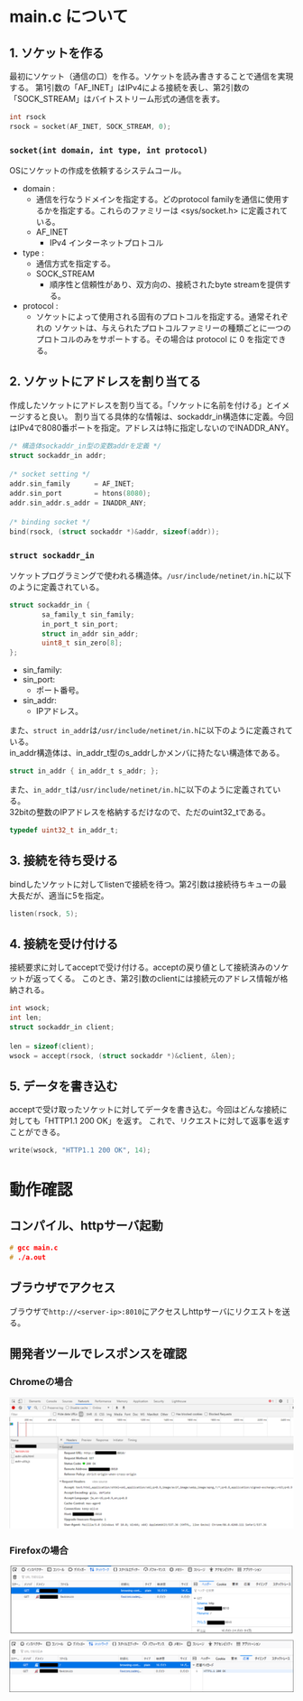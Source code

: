 # main.c について
## 1. ソケットを作る
最初にソケット（通信の口）を作る。ソケットを読み書きすることで通信を実現する。
第1引数の「AF_INET」はIPv4による接続を表し、第2引数の「SOCK_STREAM」はバイトストリーム形式の通信を表す。
```c
int rsock
rsock = socket(AF_INET, SOCK_STREAM, 0);
```
### `socket(int domain, int type, int protocol)`
OSにソケットの作成を依頼するシステムコール。
- domain :
    - 通信を行なうドメインを指定する。どのprotocol familyを通信に使用するかを指定する。これらのファミリーは <sys/socket.h> に定義されている。
    - AF_INET
        - IPv4 インターネットプロトコル
- type :
    - 通信方式を指定する。
    - SOCK_STREAM
        - 順序性と信頼性があり、双方向の、接続されたbyte streamを提供する。
- protocol :
    - ソケットによって使用される固有のプロトコルを指定する。通常それぞれの ソケットは、与えられたプロトコルファミリーの種類ごとに一つのプロトコルのみをサポートする。その場合は protocol に 0 を指定できる。

## 2. ソケットにアドレスを割り当てる
作成したソケットにアドレスを割り当てる。「ソケットに名前を付ける」とイメージすると良い。
割り当てる具体的な情報は、sockaddr_in構造体に定義。今回はIPv4で8080番ポートを指定。アドレスは特に指定しないのでINADDR_ANY。
```c
/* 構造体sockaddr_in型の変数addrを定義 */
struct sockaddr_in addr;
 
/* socket setting */
addr.sin_family      = AF_INET;
addr.sin_port        = htons(8080);
addr.sin_addr.s_addr = INADDR_ANY;
 
/* binding socket */    
bind(rsock, (struct sockaddr *)&addr, sizeof(addr));
```
### `struct sockaddr_in`
ソケットプログラミングで使われる構造体。`/usr/include/netinet/in.h`に以下のように定義されている。
```c
struct sockaddr_in {
        sa_family_t sin_family;
        in_port_t sin_port;
        struct in_addr sin_addr;
        uint8_t sin_zero[8];
};
```
- sin_family:
- sin_port:
    - ポート番号。
- sin_addr:
    - IPアドレス。

また、`struct in_addr`は`/usr/include/netinet/in.h`に以下のように定義されている。<br>
in_addr構造体は、in_addr_t型のs_addrしかメンバに持たない構造体である。
```c
struct in_addr { in_addr_t s_addr; };
```
また、`in_addr_t`は`/usr/include/netinet/in.h`に以下のように定義されている。<br>
32bitの整数のIPアドレスを格納するだけなので、ただのuint32_tである。
```c
typedef uint32_t in_addr_t;
```
## 3. 接続を待ち受ける
bindしたソケットに対してlistenで接続を待つ。第2引数は接続待ちキューの最大長だが、適当に5を指定。
```c
listen(rsock, 5);
```

## 4. 接続を受け付ける
接続要求に対してacceptで受け付ける。acceptの戻り値として接続済みのソケットが返ってくる。
このとき、第2引数のclientには接続元のアドレス情報が格納される。
```c
int wsock;
int len;
struct sockaddr_in client;
 
len = sizeof(client);
wsock = accept(rsock, (struct sockaddr *)&client, &len);
```

## 5. データを書き込む
acceptで受け取ったソケットに対してデータを書き込む。今回はどんな接続に対しても「HTTP1.1 200 OK」を返す。
これで、リクエストに対して返事を返すことができる。
```c
write(wsock, "HTTP1.1 200 OK", 14);
```

# 動作確認
## コンパイル、httpサーバ起動
```c
# gcc main.c
# ./a.out
```

## ブラウザでアクセス
ブラウザで`http://<server-ip>:8010`にアクセスしhttpサーバにリクエストを送る。

## 開発者ツールでレスポンスを確認
### Chromeの場合
![devtools_chrome](https://github.com/mitty1293/img/blob/main/httpserver/devtools_chrome.png)

### Firefoxの場合
![devtools_firfox](https://github.com/mitty1293/img/blob/main/httpserver/devtools_firefox.png)
